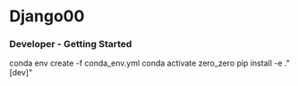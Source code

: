 # Django00


### Developer - Getting Started


conda env create -f conda_env.yml
conda activate zero_zero
pip install -e ."[dev]"
